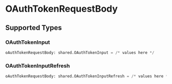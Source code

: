 # OAuthTokenRequestBody


## Supported Types

### OAuthTokenInput

```python
oAuthTokenRequestBody: shared.OAuthTokenInput = /* values here */
```

### OAuthTokenInputRefresh

```python
oAuthTokenRequestBody: shared.OAuthTokenInputRefresh = /* values here */
```


